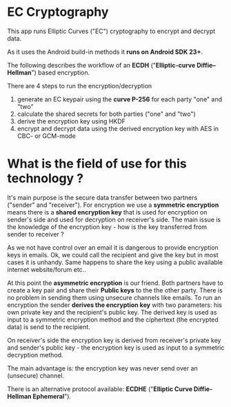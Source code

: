 # EC Cryptography

This app runs Elliptic Curves ("EC") cryptography to encrypt and decrypt data.

As it uses the Android build-in methods it **runs on Android SDK 23+**. 

The following describes the workflow of an **ECDH** ("**Elliptic-curve Diffie–Hellman**") based encryption.

There are 4 steps to run the encryption/decryption

1) generate an EC keypair using the **curve P-256** for each party "one" and "two"
2) calculate the shared secrets for both parties ("one" and "two")
3) derive the encryption key using HKDF
4) encrypt and decrypt data using the derived encryption key with AES in CBC- or GCM-mode

# What is the field of use for this technology ?

It's main purpose is the secure data transfer between two partners ("sender" and "receiver"). For encryption we use a 
**symmetric encryption** means there is a **shared encryption key** that is used for encryption on sender's side and 
used for decryption on receiver's side. The main issue is the knowledge of the encryption key - how is the key transferred 
from sender to receiver ?

As we not have control over an email it is dangerous to provide encryption keys in emails. Ok, we could call the recipient and 
give the key but in most cases it is unhandy. Same happens to share the key using a public available internet website/forum etc..

At this point the **asymmetric encryption** is our friend. Both partners have to create a key pair and share their **Public keys** to 
the the other party. There is no problem in sending them using unsecure channels like emails. To run an encryption the sender **derives the encryption key** 
with two parameters: his own private key and the recipient's public key. The derived key is used as input to a symmetric encryption method and 
the ciphertext (the encrypted data) is send to the recipient.

On receiver's side the encryption key is derived from receiver's private key and sender's public key - the encryption key is used as input to a symmetric 
decryption method.

The main advantage is: the encryption key was never send over an (unsecure) channel.

There is an alternative protocol available: **ECDHE** ("**Elliptic Curve Diffie-Hellman Ephemeral**").


